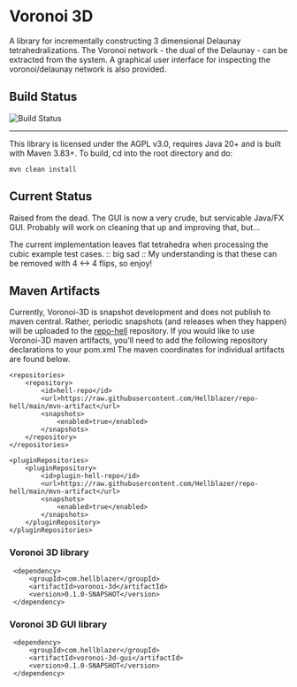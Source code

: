 # Voronoi 3D

A library for incrementally constructing 3 dimensional Delaunay tetrahedralizations.  The Voronoi network - the dual of the Delaunay - can be extracted from the system.  A graphical user interface for inspecting the voronoi/delaunay network is also provided.  

## Build Status
![Build Status](https://github.com/hellblazer/Voronoi-3D/actions/workflows/maven.yml/badge.svg)

___
This library is licensed under the AGPL v3.0, requires Java 20+ and is built with Maven 3.83+.  To build, cd into the root directory and do:

    mvn clean install

## Current Status
Raised from the dead.  The GUI is now a very crude, but servicable Java/FX GUI.  Probably will work on cleaning that up and improving that, but...

The current implementation leaves flat tetrahedra when processing the cubic example test cases.  :: big sad :: My understanding is that these can be removed with 4 <-> 4 flips, so enjoy!

## Maven Artifacts
Currently, Voronoi-3D is snapshot development and does not publish to maven central.  Rather, periodic snapshots (and releases when they happen)
will be uploaded to the [repo-hell](https://raw.githubusercontent.com/Hellblazer/repo-hell/main/mvn-artifact) repository.  If you would like to 
use Voronoi-3D maven artifacts, you'll need to add the following repository declarations to your pom.xml  The maven coordinates for individual
artifacts are found below.
    
    <repositories>
        <repository>
            <id>hell-repo</id>
            <url>https://raw.githubusercontent.com/Hellblazer/repo-hell/main/mvn-artifact</url>
            <snapshots>
                <enabled>true</enabled>
            </snapshots>
        </repository>
    </repositories>

    <pluginRepositories>
        <pluginRepository>
            <id>plugin-hell-repo</id>
            <url>https://raw.githubusercontent.com/Hellblazer/repo-hell/main/mvn-artifact</url>
            <snapshots>
                <enabled>true</enabled>
            </snapshots>
        </pluginRepository>
    </pluginRepositories>
 
### Voronoi 3D library

     <dependency>
         <groupId>com.hellblazer</groupId>
         <artifactId>voronoi-3d</artifactId>
         <version>0.1.0-SNAPSHOT</version>
     </dependency>
 
### Voronoi 3D GUI library

     <dependency>
         <groupId>com.hellblazer</groupId>
         <artifactId>voronoi-3d-gui</artifactId>
         <version>0.1.0-SNAPSHOT</version>
     </dependency>
     
